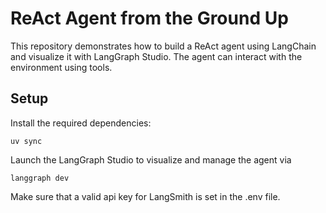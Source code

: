 # ReAct Agent from the Ground Up

This repository demonstrates how to build a ReAct agent using LangChain and
visualize it with LangGraph Studio. The agent can interact with the environment
using tools.

## Setup

Install the required dependencies:

```shell
uv sync
```

Launch the LangGraph Studio to visualize and manage the agent via

```shell
langgraph dev
```

Make sure that a valid api key for LangSmith is set in the .env file. 
